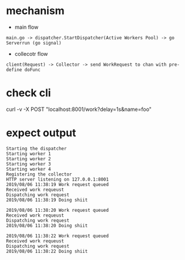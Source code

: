 # mechanism
- main flow
```
main.go -> dispatcher.StartDispatcher(Active Workers Pool) -> go Serverrun (go signal)
```
- collecotr flow
```
client(Request) -> Collector -> send WorkRequest to chan with pre-define doFunc
```

# check cli
curl -v -X POST "localhost:8001/work?delay=1s&name=foo"

# expect output
```
Starting the dispatcher
Starting worker 1
Starting worker 2
Starting worker 3
Starting worker 4
Registering the collector
HTTP server listening on 127.0.0.1:8001
2019/08/06 11:38:19 Work request queued
Received work requeust
Dispatching work request
2019/08/06 11:38:19 Doing shiit

2019/08/06 11:38:20 Work request queued
Received work requeust
Dispatching work request
2019/08/06 11:38:20 Doing shiit

2019/08/06 11:38:22 Work request queued
Received work requeust
Dispatching work request
2019/08/06 11:38:22 Doing shiit

```